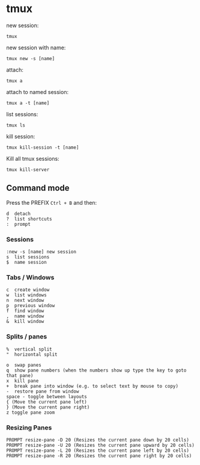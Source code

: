# tmux

new session:

    tmux

new session with name:

    tmux new -s [name]

attach:

    tmux a

attach to named session:

    tmux a -t [name]

list sessions:

    tmux ls

kill session:

    tmux kill-session -t [name]

Kill all tmux sessions:

    tmux kill-server

## Command mode

Press the PREFIX `Ctrl + B` and then:

    d  detach    
    ?  list shortcuts
    :  prompt

### Sessions

    :new -s [name] new session
    s  list sessions
    $  name session

### Tabs / Windows

    c  create window
    w  list windows
    n  next window
    p  previous window
    f  find window
    ,  name window
    &  kill window

### Splits / panes

    %  vertical split
    "  horizontal split
    
    o  swap panes
    q  show pane numbers (when the numbers show up type the key to goto that pane)
    x  kill pane
    +  break pane into window (e.g. to select text by mouse to copy)
    -  restore pane from window
    space - toggle between layouts
    { (Move the current pane left)
    } (Move the current pane right)
    z toggle pane zoom

### Resizing Panes

    PROMPT resize-pane -D 20 (Resizes the current pane down by 20 cells)
    PROMPT resize-pane -U 20 (Resizes the current pane upward by 20 cells)
    PROMPT resize-pane -L 20 (Resizes the current pane left by 20 cells)
    PROMPT resize-pane -R 20 (Resizes the current pane right by 20 cells)
